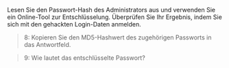 Lesen Sie den Passwort-Hash des Administrators aus und verwenden Sie ein Online-Tool zur Entschlüsselung.
Überprüfen Sie Ihr Ergebnis, indem Sie sich mit den gehackten Login-Daten anmelden.

>8: Kopieren Sie den MD5-Hashwert des zugehörigen Passworts in das Antwortfeld.

>9: Wie lautet das entschlüsselte Passwort?